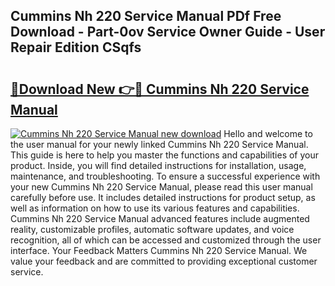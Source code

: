 ## Cummins Nh 220 Service Manual PDf Free Download - Part-0ov Service Owner Guide - User Repair Edition CSqfs

# <h2><a href="http://bc16641.oget.top/?id=Cummins+Nh+220+Service+Manual">🔗Download New 👉🔴 Cummins Nh 220 Service Manual</a></h2>

[![Cummins Nh 220 Service Manual new download](https://i.imgur.com/5g1atiW.png)](http://bc16641.oget.top/?id=Cummins+Nh+220+Service+Manual)
Hello and welcome to the user manual for your newly linked Cummins Nh 220 Service Manual. This guide is here to help you master the functions and capabilities of your product. Inside, you will find detailed instructions for installation, usage, maintenance, and troubleshooting. To ensure a successful experience with your new Cummins Nh 220 Service Manual, please read this user manual carefully before use. It includes detailed instructions for product setup, as well as information on how to use its various features and capabilities. Cummins Nh 220 Service Manual advanced features include augmented reality, customizable profiles, automatic software updates, and voice recognition, all of which can be accessed and customized through the user interface. Your Feedback Matters Cummins Nh 220 Service Manual. We value your feedback and are committed to providing exceptional customer service.
